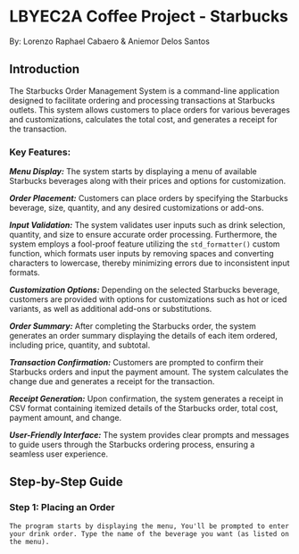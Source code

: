 # LBYEC2A Coffee Project - Starbucks
By: Lorenzo Raphael Cabaero & Aniemor Delos Santos

## Introduction
The Starbucks Order Management System is a command-line application designed to facilitate ordering and processing transactions at Starbucks outlets. This system allows customers to place orders for various beverages and customizations, calculates the total cost, and generates a receipt for the transaction.

### Key Features:

***Menu Display:*** The system starts by displaying a menu of available Starbucks beverages along with their prices and options for customization.

***Order Placement:*** Customers can place orders by specifying the Starbucks beverage, size, quantity, and any desired customizations or add-ons.

***Input Validation:*** The system validates user inputs such as drink selection, quantity, and size to ensure accurate order processing. Furthermore, the system employs a fool-proof feature utilizing the `std_formatter()` custom function, which formats user inputs by removing spaces and converting characters to lowercase, thereby minimizing errors due to inconsistent input formats.

***Customization Options:*** Depending on the selected Starbucks beverage, customers are provided with options for customizations such as hot or iced variants, as well as additional add-ons or substitutions.

***Order Summary:*** After completing the Starbucks order, the system generates an order summary displaying the details of each item ordered, including price, quantity, and subtotal.

***Transaction Confirmation:*** Customers are prompted to confirm their Starbucks orders and input the payment amount. The system calculates the change due and generates a receipt for the transaction.

***Receipt Generation:*** Upon confirmation, the system generates a receipt in CSV format containing itemized details of the Starbucks order, total cost, payment amount, and change.

***User-Friendly Interface:*** The system provides clear prompts and messages to guide users through the Starbucks ordering process, ensuring a seamless user experience.



## Step-by-Step Guide

### Step 1: Placing an Order
    The program starts by displaying the menu, You'll be prompted to enter your drink order. Type the name of the beverage you want (as listed on the menu).


